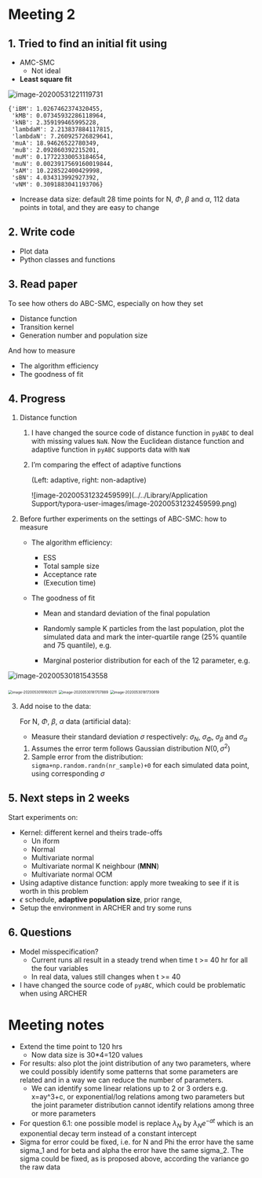 # Meeting 2

## 1. Tried to find an initial fit using 

-   AMC-SMC
    -   Not ideal
-   **Least square fit**

![image-20200531221119731](https://i.imgur.com/SjHvmwv.png)

```
{'iBM': 1.0267462374320455,
 'kMB': 0.07345932286118964,
 'kNB': 2.359199465995228,
 'lambdaM': 2.213837884117815,
 'lambdaN': 7.260925726829641,
 'muA': 18.94626522780349,
 'muB': 2.092860392215201,
 'muM': 0.17722330053184654,
 'muN': 0.0023917569160019844,
 'sAM': 10.228522400429998,
 'sBN': 4.034313992927392,
 'vNM': 0.3091883041193706}
```

-   Increase data size: default 28 time points for N, $\Phi$, $\beta$ and $\alpha$, 112 data points in total, and they are easy to change

## 2. Write code 

-   Plot data
-   Python classes and functions

## 3. Read paper

To see how others do ABC-SMC, especially on how they set 

-   Distance function
-   Transition kernel 
-   Generation number and population size

And how to measure 

-   The algorithm efficiency 
-   The goodness of fit

## 4. Progress

1.  Distance function

    1.  I have changed the source code of distance function in `pyABC` to deal with missing values `NaN`. Now  the Euclidean distance function and adaptive function in `pyABC` supports data with `NaN`

    2.  I’m comparing the effect of adaptive functions

        (Left: adaptive, right: non-adaptive)

        ![image-20200531232459599](../../Library/Application Support/typora-user-images/image-20200531232459599.png)

2.  Before further experiments on the settings of ABC-SMC: how to measure 

    -   The algorithm efficiency:

        -   ESS
        -   Total sample size
        -   Acceptance rate
        -   (Execution time)

    -   The goodness of fit

        -   Mean and standard deviation of the final population
        -   Randomly sample K particles from the last population, plot the simulated data and mark the inter-quartile range (25% quantile and 75 quantile), e.g.
        
        -   Marginal posterior distribution for each of the 12 parameter, e.g.

![image-20200530181543558](https://i.imgur.com/45PuamA.png)
            
<img src="https://i.imgur.com/EQgyCrP.png" alt="image-20200530181600211" style="zoom: 50%;" />
            
<img src="https://i.imgur.com/F9sZFJQ.png" alt="image-20200530181707889" style="zoom:50%;" />
            
<img src="https://i.imgur.com/60KIn0w.png" alt="image-20200530181730819" style="zoom:50%;" />

3.  Add noise to the data:

    For N, $\Phi$, $\beta$, $\alpha$ data (artificial data):

    -   Measure their standard deviation $\sigma$ respectively: $\sigma_N$, $\sigma_\Phi$, $\sigma_\beta$ and $\sigma_\alpha$

    1.  Assumes the error term follows Gaussian distribution $N(0, \sigma^2)$
    2.  Sample error from the distribution: `sigma+np.random.randn(nr_sample)+0` for each simulated data point, using corresponding $\sigma$

## 5. Next steps in 2 weeks

Start experiments on:

-   Kernel: different kernel and theirs trade-offs
    -   Un iform
    -   Normal
    -   Multivariate normal
    -   Multivariate normal K neighbour (**MNN**)
    -   Multivariate normal OCM
-   Using adaptive distance function: apply more tweaking to see if it is worth in this problem
-   $\epsilon$ schedule, **adaptive population size**, prior range, 
-   Setup the environment in ARCHER and try some runs

## 6. Questions

-   Model misspecification?
    -   Current runs all result in a steady trend when time t >= 40 hr for all the four variables
    -   In real data, values still changes when  t >= 40
-   I have changed the source code of `pyABC`, which could be problematic when using ARCHER

# Meeting notes

-   Extend the time point to 120 hrs
    -   Now data size is 30*4=120 values 
-   For results: also plot the joint distribution of any two parameters, where we could possibly identify some patterns that some parameters are related and in a way we can reduce the number of parameters.
    -   We can identify some linear relations up to 2 or 3 orders e.g. x=ay^3+c, or exponential/log relations among two parameters but the joint parameter distribution cannot identify relations among three or more parameters
-   For question 6.1: one possible model is replace $\lambda_N$ by $\lambda_N e^{-at}$ which is an exponential decay term instead of a constant intercept
-   Sigma for error could be fixed, i.e. for N and Phi the error have the same sigma_1 and for beta and alpha the error have the same sigma_2. The sigma could be fixed, as is proposed above, according the variance go the raw data